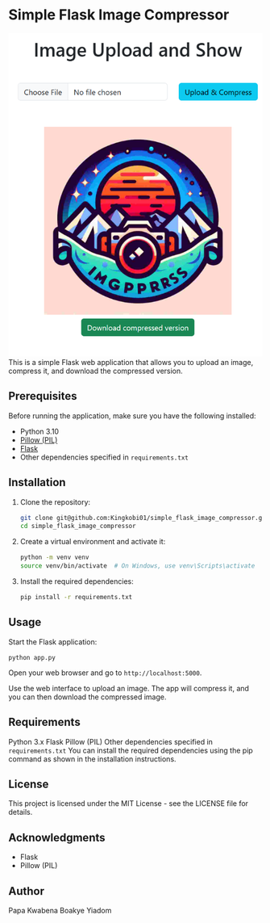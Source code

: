 # Simple Flask Image Compressor


![App Screenshot](./Screenshot%202023-11-01%20162816.png)
This is a simple Flask web application that allows you to upload an image, compress it, and download the compressed version.

## Prerequisites

Before running the application, make sure you have the following installed:

- Python 3.10
- [Pillow (PIL)](https://pillow.readthedocs.io/en/stable/)
- [Flask](https://flask.palletsprojects.com/en/2.0.x/)
- Other dependencies specified in `requirements.txt`

## Installation

1. Clone the repository:

   ```bash
   git clone git@github.com:Kingkobi01/simple_flask_image_compressor.git
   cd simple_flask_image_compressor
   ```

2. Create a virtual environment and activate it:

   ```bash
   python -m venv venv
   source venv/bin/activate  # On Windows, use venv\Scripts\activate
   ```

3. Install the required dependencies:
   ``` bash
   pip install -r requirements.txt
   ```

## Usage
Start the Flask application:

```shell
python app.py
```

Open your web browser and go to `http://localhost:5000`.

Use the web interface to upload an image. The app will compress it, and you can then download the compressed image.

## Requirements
Python 3.x
Flask
Pillow (PIL)
Other dependencies specified in `requirements.txt`
You can install the required dependencies using the pip command as shown in the installation instructions.

## License
This project is licensed under the MIT License - see the LICENSE file for details.

## Acknowledgments
* Flask
* Pillow (PIL)

## Author
Papa Kwabena Boakye Yiadom
